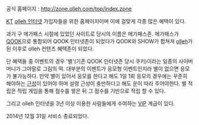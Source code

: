 공식 홈페이지 : <http://zone.olleh.com/top/index.zone>

[KT](KT.md) [olleh 인터넷](olleh%20%EC%9D%B8%ED%84%B0%EB%84%B7.md) 가입자들을 위한
홈페이지이며 이에 걸맞게 각종 많은 혜택이 있다.

과거 구 메가패스 시절에 있었던 사이트로 당시의 이름은 메가패스존. 메가패스가 [QOOK](QOOK.md)으로 통합되어 QOOK
인터넷존이 되었다가 QOOK와 SHOW가 합쳐져 [olleh](olleh.md)가 된 이후로 olleh 컨텐츠 혜택존이 되었다.

단 혜택들 중 이벤트의 경우 '별'(기존 QOOK 인터넷존 당시 쿠키)이라는 일종의 사이버 머니가 그야말로 그림의 떡. 대부분의 이벤트가
응모형 이벤트인지라 별이 없으면 응모가 불가능하다. 만약 별이 있어서 응모를 한다고 해도 1일 1회 응모의 경우에는 꾸준히 해야하는
[근성](%EA%B7%BC%EC%84%B1.md)이 있어야 하며 설령 근성이 충만하다고 해도 운이 따라 주어야한다. 별 적립은 적립
게임을 통해 점수를 쌓은 뒤 그 점수를 기반으로 적립 할 수 있다.

그리고 olleh 인터넷을 3년 이상 이용한 사람들에게 수여하는 [VIP](VIP.md) 계급이 있다.

2014년 12월 31일 서비스 종료되었다.

